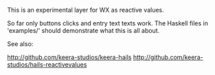 This is an experimental layer for WX as reactive values.

So far only buttons clicks and entry text texts work. The Haskell files in 'examples/' should demonstrate what this is all about.

See also:

http://github.com/keera-studios/keera-hails
http://github.com/keera-studios/hails-reactivevalues

